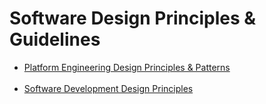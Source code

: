 # Software Design Principles &amp; Guidelines
- [Platform Engineering Design Principles & Patterns](/DistributedSystemsDesignPrinciples/README.md)
<br><br>
- [Software Development Design Principles](/SoftwareDevelopmentDesignPrinciples/README.md)
